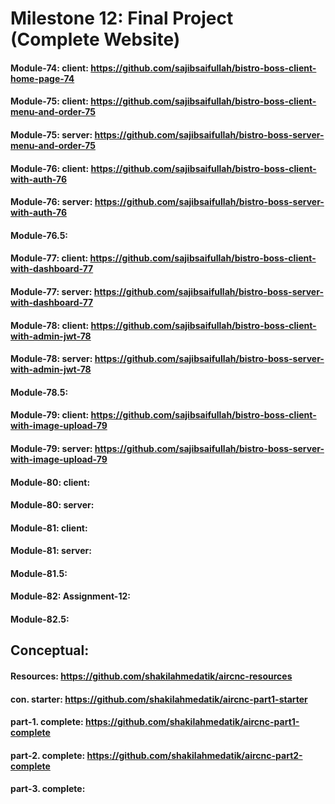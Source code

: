 # Milestone 12: Final Project (Complete Website)
#### Module-74: client: https://github.com/sajibsaifullah/bistro-boss-client-home-page-74
#### Module-75: client: https://github.com/sajibsaifullah/bistro-boss-client-menu-and-order-75
#### Module-75: server: https://github.com/sajibsaifullah/bistro-boss-server-menu-and-order-75
#### Module-76: client: https://github.com/sajibsaifullah/bistro-boss-client-with-auth-76
#### Module-76: server: https://github.com/sajibsaifullah/bistro-boss-server-with-auth-76
#### Module-76.5: 
#### Module-77: client: https://github.com/sajibsaifullah/bistro-boss-client-with-dashboard-77
#### Module-77: server: https://github.com/sajibsaifullah/bistro-boss-server-with-dashboard-77
#### Module-78: client: https://github.com/sajibsaifullah/bistro-boss-client-with-admin-jwt-78
#### Module-78: server: https://github.com/sajibsaifullah/bistro-boss-server-with-admin-jwt-78
#### Module-78.5: 
#### Module-79: client: https://github.com/sajibsaifullah/bistro-boss-client-with-image-upload-79
#### Module-79: server: https://github.com/sajibsaifullah/bistro-boss-server-with-image-upload-79
#### Module-80: client:
#### Module-80: server:
#### Module-81: client:
#### Module-81: server:
#### Module-81.5: 
#### Module-82: Assignment-12:
#### Module-82.5: 

## Conceptual:
#### Resources: https://github.com/shakilahmedatik/aircnc-resources
#### con. starter: https://github.com/shakilahmedatik/aircnc-part1-starter 
#### part-1. complete: https://github.com/shakilahmedatik/aircnc-part1-complete
#### part-2. complete: https://github.com/shakilahmedatik/aircnc-part2-complete
#### part-3. complete: 
